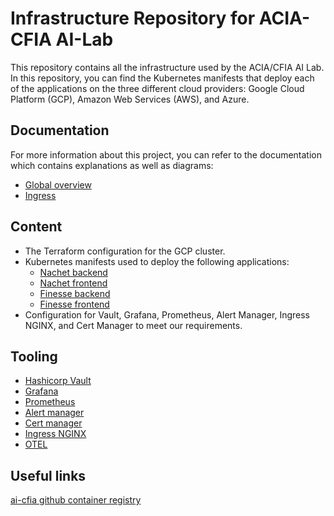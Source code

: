 # Infrastructure Repository for ACIA-CFIA AI-Lab

This repository contains all the infrastructure used by the ACIA/CFIA AI Lab.
In this repository, you can find the Kubernetes manifests that deploy each of
the applications on the three different cloud providers: Google Cloud Platform
(GCP), Amazon Web Services (AWS), and Azure.

## Documentation

For more information about this project, you can refer to the documentation
which contains explanations as well as diagrams:

- [Global overview](docs/global_overview.md)
- [Ingress](docs/ingress.md)

## Content

- The Terraform configuration for the GCP cluster.
- Kubernetes manifests used to deploy the following applications:
    - [Nachet backend](https://github.com/ai-cfia/nachet-backend)
    - [Nachet frontend](https://github.com/ai-cfia/nachet-frontend)
    - [Finesse backend](https://github.com/ai-cfia/finesse-backend)
    - [Finesse frontend](https://github.com/ai-cfia/finesse-frontend)
- Configuration for Vault, Grafana, Prometheus, Alert Manager, Ingress NGINX,
and Cert Manager to meet our requirements.

## Tooling

- [Hashicorp Vault](https://www.vaultproject.io/)
- [Grafana](https://grafana.com/)
- [Prometheus](https://prometheus.io/docs/visualization/grafana/)
- [Alert manager](https://github.com/prometheus/alertmanager)
- [Cert manager](https://cert-manager.io/)
- [Ingress NGINX](https://docs.nginx.com/nginx-ingress-controller/)
- [OTEL](https://opentelemetry.io/)

## Useful links

[ai-cfia github container registry](https://github.com/orgs/ai-cfia/packages)

